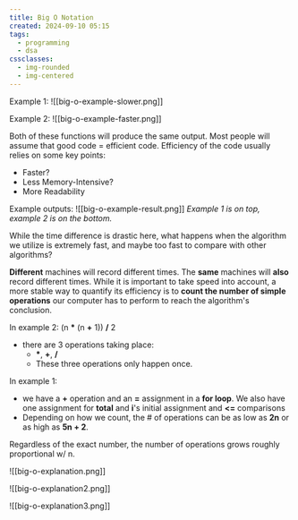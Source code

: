 ```yaml
---
title: Big O Notation
created: 2024-09-10 05:15
tags:
  - programming
  - dsa
cssclasses:
  - img-rounded
  - img-centered
---
```

Example 1:
![[big-o-example-slower.png]]

Example 2:
![[big-o-example-faster.png]]

Both of these functions will produce the same output.  Most people will assume that good code = efficient code.  Efficiency of the code usually relies on some key points:
- Faster?
- Less Memory-Intensive?
- More Readability


Example outputs:
![[big-o-example-result.png]]
*Example 1 is on top, example 2 is on the bottom.*

While the time difference is drastic here, what happens when the algorithm we utilize is extremely fast, and maybe too fast to compare with other algorithms?

**Different** machines will record different times.  The **same** machines will **also** record different times.  While it is important to take speed into account, a more stable way to quantify its efficiency is to **count the number of simple operations** our computer has to perform to reach the algorithm's conclusion.

In example 2:  (n <b>*</b> (n **+** 1)) **/** 2
- there are 3 operations taking place:
	- <b>*</b>, **+**, **/**
	- These three operations only happen once.

In example 1:
- we have a **+** operation and an **=** assignment in a **for loop**.  We also have one assignment for **total** and **i**'s initial assignment and **<=** comparisons
- Depending on how we count, the # of operations can be as low as **2n** or as high as **5n + 2**.

Regardless of the exact number, the number of operations grows roughly proportional w/ n.

![[big-o-explanation.png]]


![[big-o-explanation2.png]]

![[big-o-explanation3.png]]

